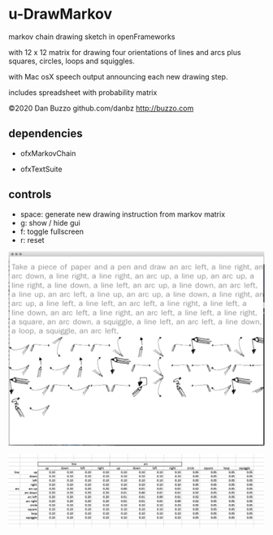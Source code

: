 # u-DrawMarkov
markov chain drawing sketch in openFrameworks

with 12 x 12 matrix for drawing four orientations of lines and arcs plus squares, circles, loops and squiggles.

with Mac osX speech output announcing each new drawing step.

includes spreadsheet with probability matrix


©2020 Dan Buzzo
github.com/danbz
http://buzzo.com

## dependencies

* ofxMarkovChain

* ofxTextSuite

## controls

* space: generate new drawing instruction from markov matrix
* g: show / hide gui
* f: toggle fullscreen
* r: reset

![screenshot](u-DrawMarkov-Screenshot.png)

![screenshot](screenshot-probability-matrix.png)